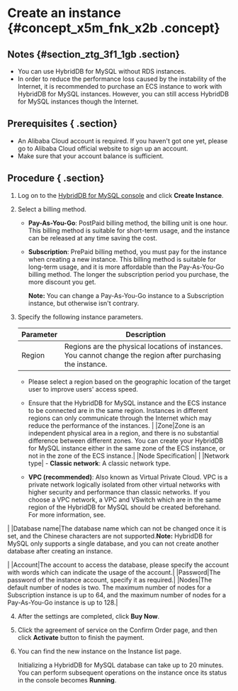 # Create an instance {#concept_x5m_fnk_x2b .concept}

## Notes {#section_ztg_3f1_1gb .section}

-   You can use HybridDB for MySQL without RDS instances.
-   In order to reduce the performance loss caused by the instability of the Internet, it is recommended to purchase an ECS instance to work with HybridDB for MySQL instances. However, you can still access HybridDB for MySQL instances though the Internet.

## Prerequisites { .section}

-   An Alibaba Cloud account is required. If you haven't got one yet, please go to Alibaba Cloud official website to sign up an account.
-   Make sure that your account balance is sufficient.

## Procedure { .section}

1.  Log on to the [HybridDB for MySQL console](https://partners-intl.console.aliyun.com/#/petadata) and click **Create Instance**.
2.  Select a billing method.
    -   **Pay-As-You-Go**: PostPaid billing method, the billing unit is one hour. This billing method is suitable for short-term usage, and the instance can be released at any time saving the cost.
    -   **Subscription**: PrePaid billing method, you must pay for the instance when creating a new instance. This billing method is suitable for long-term usage, and it is more affordable than the Pay-As-You-Go billing method. The longer the subscription period you purchase, the more discount you get.

        **Note:** You can change a Pay-As-You-Go instance to a Subscription instance, but otherwise isn't contrary.

3.  Specify the following instance parameters.

    |Parameter|Description|
    |---------|-----------|
    |Region| Regions are the physical locations of instances. You cannot change the region after purchasing the instance.

     -   Please select a region based on the geographic location of the target user to improve users' access speed.
    -   Ensure that the HybridDB for MySQL instance and the ECS instance to be connected are in the same region. Instances in different regions can only communicate through the Internet which may reduce the performance of the instances.
 |
    |Zone|Zone is an independent physical area in a region, and there is no substantial difference between different zones. You can create your HybridDB for MySQL instance either in the same zone of the ECS instance, or not in the zone of the ECS instance.|
    |Node Specification| |
    |Network type|     -   **Classic network**: A classic network type.

    -   **VPC \(recommended\)**: Also known as Virtual Private Cloud. VPC is a private network logically isolated from other virtual networks with higher security and performance than classic networks. If you choose a VPC network, a VPC and VSwitch which are in the same region of the HybridDB for MySQL should be created beforehand. For more information, see.

 |
    |Database name|The database name which can not be changed once it is set, and the Chinese characters are not supported.**Note:** HybridDB for MySQL only supports a single database, and you can not create another database after creating an instance.

|
    |Account|The account to access the database, please specify the account with words which can indicate the usage of the account.|
    |Password|The password of the instance account, specify it as required.|
    |Nodes|The default number of nodes is two. The maximum number of nodes for a Subscription instance is up to 64, and the maximum number of nodes for a Pay-As-You-Go instance is up to 128.|

4.  After the settings are completed, click **Buy Now**.
5.  Click the agreement of service on the Confirm Order page, and then click **Activate** button to finish the payment.
6.  You can find the new instance on the Instance list page.

    Initializing a HybridDB for MySQL database can take up to 20 minutes. You can perform subsequent operations on the instance once its status in the console becomes **Running**.


